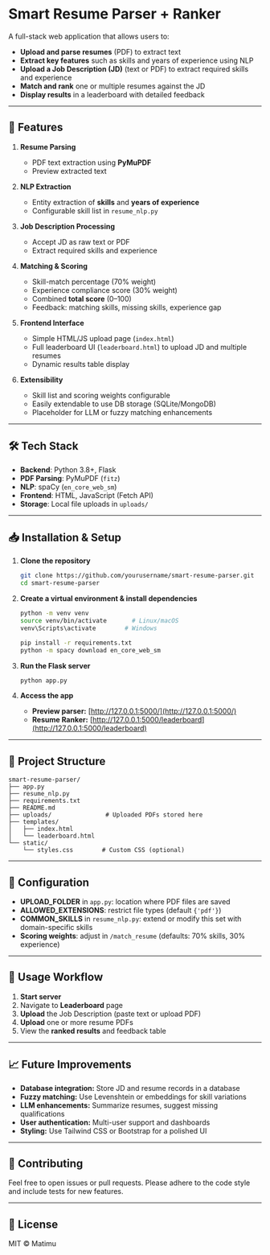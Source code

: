 # Smart Resume Parser + Ranker

A full-stack web application that allows users to:

* **Upload and parse resumes** (PDF) to extract text
* **Extract key features** such as skills and years of experience using NLP
* **Upload a Job Description (JD)** (text or PDF) to extract required skills and experience
* **Match and rank** one or multiple resumes against the JD
* **Display results** in a leaderboard with detailed feedback

---

## 🚀 Features

1. **Resume Parsing**

   * PDF text extraction using **PyMuPDF**
   * Preview extracted text

2. **NLP Extraction**

   * Entity extraction of **skills** and **years of experience**
   * Configurable skill list in `resume_nlp.py`

3. **Job Description Processing**

   * Accept JD as raw text or PDF
   * Extract required skills and experience

4. **Matching & Scoring**

   * Skill-match percentage (70% weight)
   * Experience compliance score (30% weight)
   * Combined **total score** (0–100)
   * Feedback: matching skills, missing skills, experience gap

5. **Frontend Interface**

   * Simple HTML/JS upload page (`index.html`)
   * Full leaderboard UI (`leaderboard.html`) to upload JD and multiple resumes
   * Dynamic results table display

6. **Extensibility**

   * Skill list and scoring weights configurable
   * Easily extendable to use DB storage (SQLite/MongoDB)
   * Placeholder for LLM or fuzzy matching enhancements

---

## 🛠️ Tech Stack

* **Backend**: Python 3.8+, Flask
* **PDF Parsing**: PyMuPDF (`fitz`)
* **NLP**: spaCy (`en_core_web_sm`)
* **Frontend**: HTML, JavaScript (Fetch API)
* **Storage**: Local file uploads in `uploads/`

---

## 📥 Installation & Setup

1. **Clone the repository**

   ```bash
   git clone https://github.com/yourusername/smart-resume-parser.git
   cd smart-resume-parser
   ```

2. **Create a virtual environment & install dependencies**

   ```bash
   python -m venv venv
   source venv/bin/activate       # Linux/macOS
   venv\Scripts\activate        # Windows

   pip install -r requirements.txt
   python -m spacy download en_core_web_sm
   ```

3. **Run the Flask server**

   ```bash
   python app.py
   ```

4. **Access the app**

   * **Preview parser:**  [http://127.0.0.1:5000/](http://127.0.0.1:5000/)
   * **Resume Ranker:**    [http://127.0.0.1:5000/leaderboard](http://127.0.0.1:5000/leaderboard)

---


## 🧩 Project Structure

```
smart-resume-parser/
├── app.py
├── resume_nlp.py
├── requirements.txt
├── README.md
├── uploads/               # Uploaded PDFs stored here
├── templates/
│   ├── index.html
│   └── leaderboard.html
└── static/
    └── styles.css        # Custom CSS (optional)
```

---

## 🔧 Configuration

* **UPLOAD\_FOLDER** in `app.py`: location where PDF files are saved
* **ALLOWED\_EXTENSIONS**: restrict file types (default `{'pdf'}`)
* **COMMON\_SKILLS** in `resume_nlp.py`: extend or modify this set with domain-specific skills
* **Scoring weights**: adjust in `/match_resume` (defaults: 70% skills, 30% experience)

---

## 🚀 Usage Workflow

1. **Start server**
2. Navigate to **Leaderboard** page
3. **Upload** the Job Description (paste text or upload PDF)
4. **Upload** one or more resume PDFs
5. View the **ranked results** and feedback table

---

## 📈 Future Improvements

* **Database integration:** Store JD and resume records in a database
* **Fuzzy matching:** Use Levenshtein or embeddings for skill variations
* **LLM enhancements:** Summarize resumes, suggest missing qualifications
* **User authentication:** Multi-user support and dashboards
* **Styling:** Use Tailwind CSS or Bootstrap for a polished UI

---

## 🤝 Contributing

Feel free to open issues or pull requests. Please adhere to the code style and include tests for new features.

---

## 📄 License

MIT © Matimu
